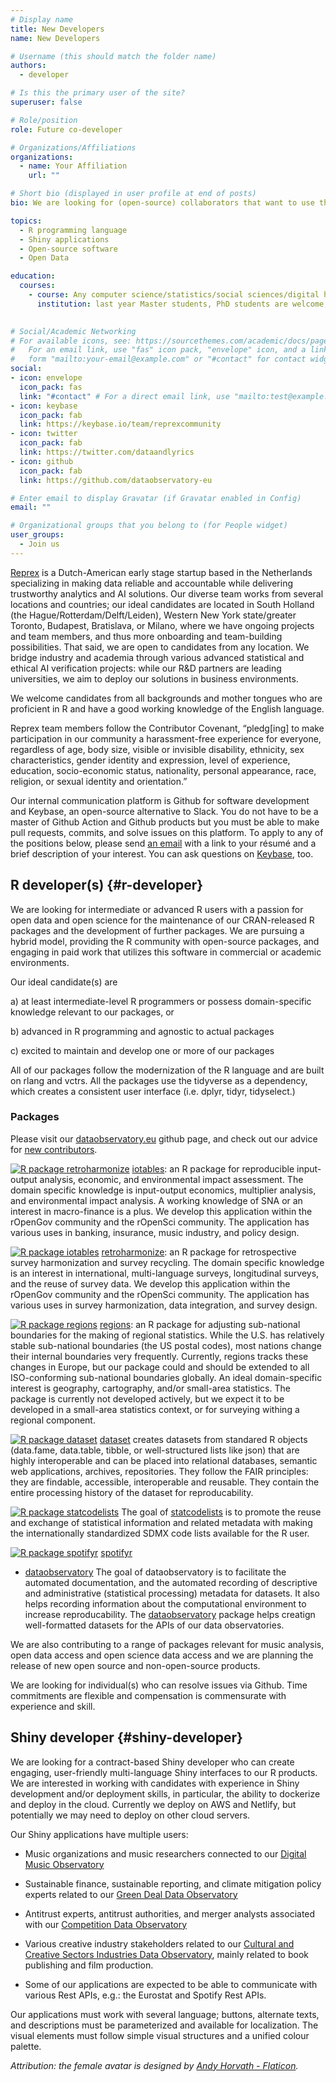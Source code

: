 ```yaml
---
# Display name
title: New Developers
name: New Developers

# Username (this should match the folder name)
authors:
  - developer

# Is this the primary user of the site?
superuser: false

# Role/position
role: Future co-developer

# Organizations/Affiliations
organizations:
  - name: Your Affiliation
    url: ""

# Short bio (displayed in user profile at end of posts)
bio: We are looking for (open-source) collaborators that want to use their technical skillset to further our open data and reproducible research-based approach.

topics:
  - R programming language
  - Shiny applications
  - Open-source software
  - Open Data

education:
  courses:
    - course: Any computer science/statistics/social sciences/digital humanities
      institution: last year Master students, PhD students are welcome, too. 
      

# Social/Academic Networking
# For available icons, see: https://sourcethemes.com/academic/docs/page-builder/#icons
#   For an email link, use "fas" icon pack, "envelope" icon, and a link in the
#   form "mailto:your-email@example.com" or "#contact" for contact widget.
social:
- icon: envelope
  icon_pack: fas
  link: "#contact" # For a direct email link, use "mailto:test@example.org".
- icon: keybase
  icon_pack: fab
  link: https://keybase.io/team/reprexcommunity
- icon: twitter
  icon_pack: fab
  link: https://twitter.com/dataandlyrics
- icon: github
  icon_pack: fab
  link: https://github.com/dataobservatory-eu

# Enter email to display Gravatar (if Gravatar enabled in Config)
email: ""

# Organizational groups that you belong to (for People widget)
user_groups:
  - Join us
---
```


[Reprex](https://reprex.nl/) is a Dutch-American early stage startup based in the Netherlands specializing in making data reliable and accountable while delivering trustworthy analytics and AI solutions. Our diverse team works from several locations and countries; our ideal candidates are located in South Holland (the Hague/Rotterdam/Delft/Leiden), Western New York state/greater Toronto, Budapest, Bratislava, or Milano, where we have ongoing projects and team members, and thus more onboarding and team-building possibilities. That said, we are open to candidates from any location. We bridge industry and academia through various advanced statistical and ethical AI verification projects: while our R&D partners are leading universities, we aim to deploy our solutions in business environments. 

We welcome candidates from all backgrounds and mother tongues who are proficient in R and have a good working knowledge of the English language.

Reprex team members follow the Contributor Covenant, “pledg[ing] to make participation in our community a harassment-free experience for everyone, regardless of age, body size, visible or invisible disability, ethnicity, sex characteristics, gender identity and expression, level of experience, education, socio-economic status, nationality, personal appearance, race, religion, or sexual identity and orientation.”

Our internal communication platform is Github for software development and Keybase, an open-source alternative to Slack. You do not have to be a master of Github Action and Github products but you must be able to make pull requests, commits, and solve issues on this platform. To apply to any of the positions below, please send [an email](https://reprex.nl/#contact) with a link to your résumé and a brief description of your interest. You can ask questions on [Keybase](https://keybase.io/team/reprexcommunity), too.

## R developer(s) {#r-developer}

We are looking for intermediate or advanced R users with a passion for open data and open science for the maintenance of our CRAN-released R packages and the development of further packages. We are pursuing a hybrid model, providing the R community with open-source packages, and engaging in paid work that utilizes this software in commercial or academic environments.

Our ideal candidate(s) are

a) at least intermediate-level R programmers or possess domain-specific knowledge relevant to our packages, or

b) advanced in R programming and agnostic to actual packages

c) excited to maintain and develop one or more of our packages

All of our packages follow the modernization of the R language and are built on rlang and vctrs. All the packages use the tidyverse as a dependency, which creates a consistent user interface (i.e. dplyr, tidyr, tidyselect.)

### Packages
Please visit our [dataobservatory.eu](https://github.com/dataobservatory-eu/) github page, and check out our advice for [new contributors](https://github.com/dataobservatory-eu/new-contributors).

[![R package
retroharmonize](https://img.shields.io/badge/R-retroharmonize-007CBB.svg)](https://iotables.dataobservatory.eu) [iotables](https://iotables.dataobservatory.eu/): an R package for reproducible input-output analysis, economic, and environmental impact assessment. The domain specific knowledge is input-output economics, multiplier analysis, and environmental impact analysis. A working knowledge of SNA or an interest in macro-finance is a plus. We develop this application within the rOpenGov community and the rOpenSci community. The application has various uses in banking, insurance, music industry, and policy design.

[![R package
iotables](https://img.shields.io/badge/R-retroharmonize-3EA135.svg)](https://retroharmonize.dataobservatory.eu)  [retroharmonize](https://retroharmonize.dataobservatory.eu/): an R package for retrospective survey harmonization and survey recycling. The domain specific knowledge is an interest in international, multi-language surveys, longitudinal surveys, and the reuse of survey data. We develop this application within the rOpenGov community and the rOpenSci community. The application has various uses in survey harmonization, data integration, and survey design. 

[![R package
regions](https://img.shields.io/badge/R-regions-00843A.svg)](https://regions.dataobservatory.eu) [regions](https://regions.dataobservatory.eu/): an R package for adjusting sub-national boundaries for the making of regional statistics.  While the U.S. has relatively stable sub-national boundaries (the US postal codes), most nations change their internal boundaries very frequently. Currently, regions tracks these changes in Europe, but our package could and should be extended to all ISO-conforming sub-national boundaries globally.  An ideal domain-specific interest is geography, cartography, and/or small-area statistics. The package is currently not developed actively, but we expect it to be developed in a small-area statistics context, or for surveying withing a regional component. 

[![R package
dataset](https://img.shields.io/badge/R-dataset-E4007F.svg)](https://dataset.dataobservatory.eu) [dataset](https://dataset.dataobservatory.eu/) creates datasets from standared R objects (data.fame, data.table, tibble, or well-structured lists like json) that are highly interoperable and can be placed into relational databases, semantic web applications, archives, repositories. They follow the FAIR principles: they are findable, accessible, interoperable and reusable. They contain the entire processing history of the dataset for reproducability.

[![R package
statcodelists](https://img.shields.io/badge/R-statcodelists-lightgrey.svg)](https://statcodelists.dataobservatory.eu) The goal of [statcodelists](https://statcodelists.dataobservatory.eu/) is to promote the reuse and exchange of statistical information and related metadata with making the internationally standardized SDMX code lists available for the R user.



[![R package
spotifyr](https://img.shields.io/badge/R-spotifyr-1db954.svg)](https://www.rcharlie.com/spotifyr) [spotifyr]()

- [dataobservatory](https://github.com/dataobservatory-eu/dataobservatory) The goal of dataobservatory is to facilitate the automated documentation, and the automated recording of descriptive and administrative (statistical processing) metadata for datasets. It also helps recording information about the computational environment to increase reproducability. The [dataobservatory](https://github.com/dataobservatory-eu/dataobservatory) package helps creatign well-formatted datasets for the APIs of our data observatories.

We are also contributing to a range of packages relevant for music analysis, open data access and open science data access and we are planning the release of new open source and non-open-source products.

We are looking for individual(s) who can resolve issues via Github. Time commitments are flexible and compensation is commensurate with experience and skill.

## Shiny developer {#shiny-developer}
We are looking for a contract-based Shiny developer who can create engaging, user-friendly multi-language Shiny interfaces to our R products. We are interested in working with candidates with experience in Shiny development and/or deployment skills, in particular, the ability to dockerize and deploy in the cloud. Currently we deploy on AWS and Netlify, but potentially we may need to deploy on other cloud servers.

Our Shiny applications have multiple users: 
- Music organizations and music researchers connected to our [Digital Music Observatory](https://music.dataobservatory.eu/)

- Sustainable finance, sustainable reporting, and climate mitigation policy experts related to our [Green Deal Data Observatory](https://greendeal.dataobservatory.eu/)

- Antitrust experts, antitrust authorities, and merger analysts associated with our [Competition Data Observatory](https://competition.dataobservatory.eu/)

- Various creative industry stakeholders related to our [Cultural and Creative Sectors Industries Data Observatory](https://ccsi.dataobservatory.eu/), mainly related to book publishing and film production.

- Some of our applications are expected to be able to communicate with various Rest APIs, e.g.: the Eurostat and Spotify Rest APIs.

Our applications must work with several language; buttons, alternate texts, and descriptions must be parameterized and available for localization. The visual elements must follow simple visual structures and a unified colour palette.


_Attribution: the female avatar is designed by [Andy Horvath - Flaticon](https://www.flaticon.com/free-icons/holiday)._
